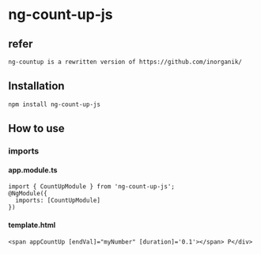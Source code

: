 # ng-count-up-js

## refer
```
ng-countup is a rewritten version of https://github.com/inorganik/
```
## Installation
```
npm install ng-count-up-js
```

## How to use

### imports

#### app.module.ts
```
import { CountUpModule } from 'ng-count-up-js';
@NgModule({
  imports: [CountUpModule]
})
```
#### template.html
```
<span appCountUp [endVal]="myNumber" [duration]='0.1'></span> P</div>

```
